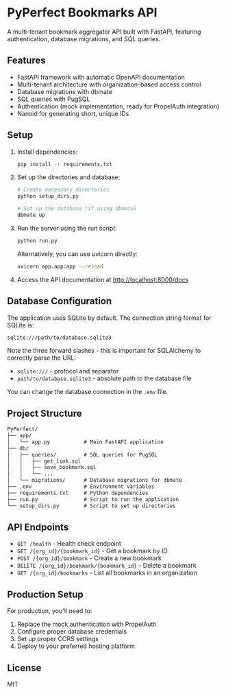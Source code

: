 # PyPerfect Bookmarks API

A multi-tenant bookmark aggregator API built with FastAPI, featuring authentication, database migrations, and SQL queries.

## Features

- FastAPI framework with automatic OpenAPI documentation
- Multi-tenant architecture with organization-based access control
- Database migrations with dbmate
- SQL queries with PugSQL
- Authentication (mock implementation, ready for PropelAuth integration)
- Nanoid for generating short, unique IDs

## Setup

1. Install dependencies:

   ```bash
   pip install -r requirements.txt
   ```

2. Set up the directories and database:

   ```bash
   # Create necessary directories
   python setup_dirs.py
   
   # Set up the database (if using dbmate)
   dbmate up
   ```

3. Run the server using the run script:

   ```bash
   python run.py
   ```

   Alternatively, you can use uvicorn directly:

   ```bash
   uvicorn app.app:app --reload
   ```

4. Access the API documentation at <http://localhost:8000/docs>

## Database Configuration

The application uses SQLite by default. The connection string format for SQLite is:

```bash
sqlite:///path/to/database.sqlite3
```

Note the three forward slashes - this is important for SQLAlchemy to correctly parse the URL:

- `sqlite:///` - protocol and separator
- `path/to/database.sqlite3` - absolute path to the database file

You can change the database connection in the `.env` file.

## Project Structure

```txt
PyPerfect/
├── app/
│   └── app.py           # Main FastAPI application
├── db/
│   ├── queries/         # SQL queries for PugSQL
│   │   ├── get_link.sql
│   │   ├── save_bookmark.sql
│   │   └── ...
│   └── migrations/      # Database migrations for dbmate
├── .env                 # Environment variables
├── requirements.txt     # Python dependencies
├── run.py               # Script to run the application
└── setup_dirs.py        # Script to set up directories
```

## API Endpoints

- `GET /health` - Health check endpoint
- `GET /{org_id}/{bookmark_id}` - Get a bookmark by ID
- `POST /{org_id}/bookmark` - Create a new bookmark
- `DELETE /{org_id}/bookmark/{bookmark_id}` - Delete a bookmark
- `GET /{org_id}/bookmarks` - List all bookmarks in an organization

## Production Setup

For production, you'll need to:

1. Replace the mock authentication with PropelAuth
2. Configure proper database credentials
3. Set up proper CORS settings
4. Deploy to your preferred hosting platform

## License

MIT
